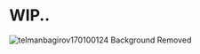 # WIP..

![telmanbagirov170100124 Background Removed](https://user-images.githubusercontent.com/101616957/228490125-befc41fc-c737-43a9-86d5-0005897a0531.png)
